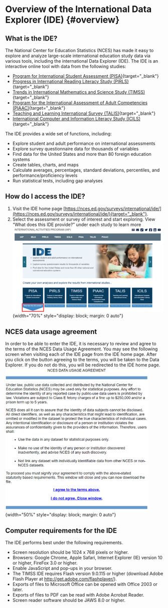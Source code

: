 # Overview of the International Data Explorer (IDE) {#overview}

## What is the IDE? 

The National Center for Education Statistics (NCES) has made it easy to explore and analyze large-scale international education study data via various tools, including the international Data Explorer (IDE). The IDE is an interactive online tool with data from the following studies: 

-	[Program for International Student Assessment (PISA)](https://nces.ed.gov/surveys/pisa/){target="_blank"}
-	[Progress in International Reading Literacy Study (PIRLS)](https://nces.ed.gov/surveys/pirls/index.asp){target="_blank"}
-	[Trends in International Mathematics and Science Study (TIMSS)](https://nces.ed.gov/timss/){target="_blank"}
-	[Program for the International Assessment of Adult Competencies (PIAAC)](https://nces.ed.gov/surveys/piaac/index.asp){target="_blank"}
-	[Teaching and Learning International Survey (TALIS)](https://nces.ed.gov/surveys/talis/){target="_blank"}
-	[International Computer and Information Literacy Study (ICILS)](https://nces.ed.gov/surveys/icils/){target="_blank"}

The IDE provides a wide set of functions, including:

-	Explore student and adult performance on international assessments
-	Explore survey questionnaire data for thousands of variables
-	Find data for the United States and more than 80 foreign education systems
-	Create tables, charts, and maps
-	Calculate averages, percentages, standard deviations, percentiles, and performance/proficiency levels
-	Run statistical tests, including gap analyses

## How do I access the IDE?

1. Visit the IDE home page [https://nces.ed.gov/surveys/international/ide/](https://nces.ed.gov/surveys/international/ide/){target="_blank"}.
2. Select the assessment or survey of interest and start exploring. View “What does this IDE provide?” under each study to learn more
![](images/chapter1/landing-page.png){width="70%" style="display: block; margin: 0 auto"}


## NCES data usage agreement
In order to be able to enter the IDE, it is necessary to review and agree to the terms of the NCES Data Usage Agreement. You may see the following screen when visiting each of the IDE page from the IDE home page. After you click on the button agreeing to the terms, you will be taken to the Data Explorer. If you do not do this, you will be redirected to the IDE home page.
![](images/chapter1/user-agreement.png){width="50%" style="display: block; margin: 0 auto"}



## Computer requirements for the IDE
The IDE performs best under the following requirements.

-	Screen resolution should be 1024 x 768 pixels or higher.
-	Browsers: Google Chrome, Apple Safari, Internet Explorer (IE) version 10 or higher, FireFox 3.0 or higher.
-	Enable JavaScript and pop-ups in your browser.
-	The TIMSS IDE requires Flash version 9.0.115 or higher (download Adobe Flash Player at http://get.adobe.com/flashplayer/).
-	Exports of files to Microsoft Office can be opened with Office 2003 or later.
-	Exports of files to PDF can be read with Adobe Acrobat Reader.
-	Screen reader software should be JAWS 8.0 or higher.
